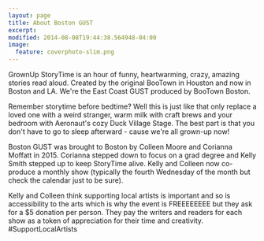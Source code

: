 ```yaml
---
layout: page
title: About Boston GUST
excerpt:
modified: 2014-08-08T19:44:38.564948-04:00
image:
  feature: coverphoto-slim.png
---
```


GrownUp StoryTime is an hour of funny, heartwarming, crazy, amazing stories read aloud. Created by the original BooTown in Houston and now in Boston and LA. We're the East Coast GUST produced by BooTown Boston.

Remember storytime before bedtime? Well this is just like that only replace a loved one with a weird stranger, warm milk with craft brews and your bedroom with Aeronaut's cozy Duck Village Stage. The best part is that you don't have to go to sleep afterward - cause we're all grown-up now!

Boston GUST was brought to Boston by Colleen Moore and Corianna Moffatt in 2015.  Corianna stepped down to focus on a grad degree and Kelly Smith stepped up to keep StoryTime alive.  Kelly and Colleen now co-produce a monthly show (typically the fourth Wednesday of the month but check the calendar just to be sure). 

Kelly and Colleen think supporting local artists is important and so is accessibility to the arts which is why the event is FREEEEEEEE but they ask for a $5 donation per person. They pay the writers and readers for each show as a token of appreciation for their time and creativity. #SupportLocalArtists
